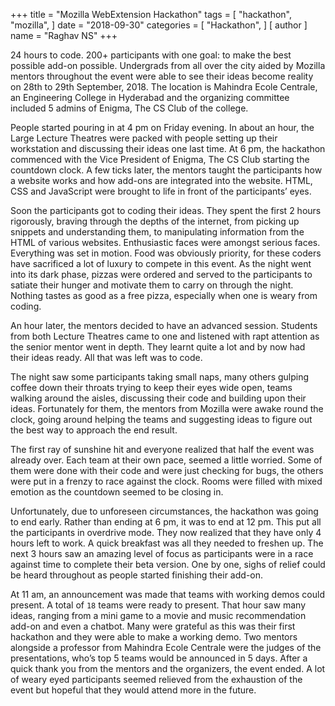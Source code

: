 +++
title = "Mozilla WebExtension Hackathon"
tags = [
    "hackathon",
    "mozilla",
]
date = "2018-09-30"
categories = [
    "Hackathon",
]
[ author ]
  name = "Raghav NS"
+++

24 hours to code. 200+ participants with one goal: to make the best possible add-on possible. Undergrads from all over the city aided by Mozilla mentors throughout the event were able to see their ideas become reality on 28th to 29th September, 2018. The location is Mahindra Ecole Centrale, an Engineering College in Hyderabad and the organizing committee included 5 admins of Enigma, The CS Club of the college.

People started pouring in at 4 pm on Friday evening. In about an hour, the Large Lecture Theatres were packed with people setting up their workstation and discussing their ideas one last time. At 6 pm, the hackathon commenced with the Vice President of Enigma, The CS Club starting the countdown clock. A few ticks later, the mentors taught the participants how a website works and how add-ons are integrated into the website. HTML, CSS and JavaScript were brought to life in front of the participants’ eyes.

Soon the participants got to coding their ideas. They spent the first 2 hours rigorously, braving through the depths of the internet, from picking up snippets and understanding them, to manipulating information from the HTML of various websites. Enthusiastic faces were amongst serious faces. Everything was set in motion. Food was obviously priority, for these coders have sacrificed a lot of luxury to compete in this event. As the night went into its dark phase, pizzas were ordered and served to the participants to satiate their hunger and motivate them to carry on through the night. Nothing tastes as good as a free pizza, especially when one is weary from coding.

An hour later, the mentors decided to have an advanced session. Students from both Lecture Theatres came to one and listened with rapt attention as the senior mentor went in depth. They learnt quite a lot and by now had their ideas ready. All that was left was to code.

The night saw some participants taking small naps, many others gulping coffee down their throats trying to keep their eyes wide open, teams walking around the aisles, discussing their code and building upon their ideas. Fortunately for them, the mentors from Mozilla were awake round the clock, going around helping the teams and suggesting ideas to figure out the best way to approach the end result.

The first ray of sunshine hit and everyone realized that half the event was already over. Each team at their own pace, seemed a little worried. Some of them were done with their code and were just checking for bugs, the others were put in a frenzy to race against the clock. Rooms were filled with mixed emotion as the countdown seemed to be closing in.

Unfortunately, due to unforeseen circumstances, the hackathon was going to end early. Rather than ending at 6 pm, it was to end at 12 pm. This put all the participants in overdrive mode. They now realized that they have only 4 hours left to work. A quick breakfast was all they needed to freshen up. The next 3 hours saw an amazing level of focus as participants were in a race against time to complete their beta version. One by one, sighs of relief could be heard throughout as people started finishing their add-on.

At 11 am, an announcement was made that teams with working demos could present. A total of <code>18</code> teams were ready to present. That hour saw many ideas, ranging from a mini game to a movie and music recommendation add-on and even a chatbot. Many were grateful as this was their first hackathon and they were able to make a working demo. Two mentors alongside a professor from Mahindra Ecole Centrale were the judges of the presentations, who’s top 5 teams would be announced in 5 days. After a quick thank you from the mentors and the organizers, the event ended. A lot of weary eyed participants seemed relieved from the exhaustion of the event but hopeful that they would attend more in the future.
